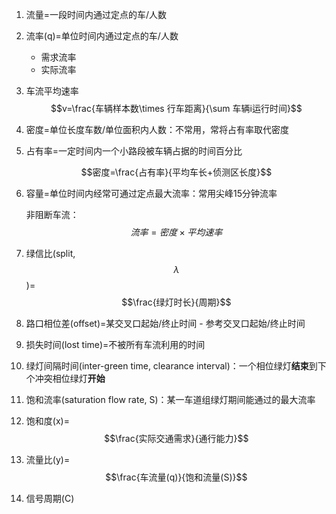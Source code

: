 1. 流量=一段时间内通过定点的车/人数

2. 流率(q)=单位时间内通过定点的车/人数

   - 需求流率
   - 实际流率

3. 车流平均速率$$v=\frac{车辆样本数\times 行车距离}{\sum 车辆i运行时间}$$

4. 密度=单位长度车数/单位面积内人数：不常用，常将占有率取代密度

5. 占有率=一定时间内一个小路段被车辆占据的时间百分比

   $$密度=\frac{占有率}{平均车长+侦测区长度}$$

6. 容量=单位时间内经常可通过定点最大流率：常用尖峰15分钟流率

   非阻断车流：$$流率=密度\times 平均速率$$

7. 绿信比(split, $$\lambda$$)=$$\frac{绿灯时长}{周期}$$

8. 路口相位差(offset)=某交叉口起始/终止时间 - 参考交叉口起始/终止时间

9. 损失时间(lost time)=不被所有车流利用的时间

10. 绿灯间隔时间(inter-green time, clearance interval)：一个相位绿灯**结束**到下个冲突相位绿灯**开始**

11. 饱和流率(saturation flow rate, S)：某一车道组绿灯期间能通过的最大流率

12. 饱和度(x)=$$\frac{实际交通需求}{通行能力}$$

13. 流量比(y)=$$\frac{车流量(q)}{饱和流量(S)}$$

14. 信号周期(C)